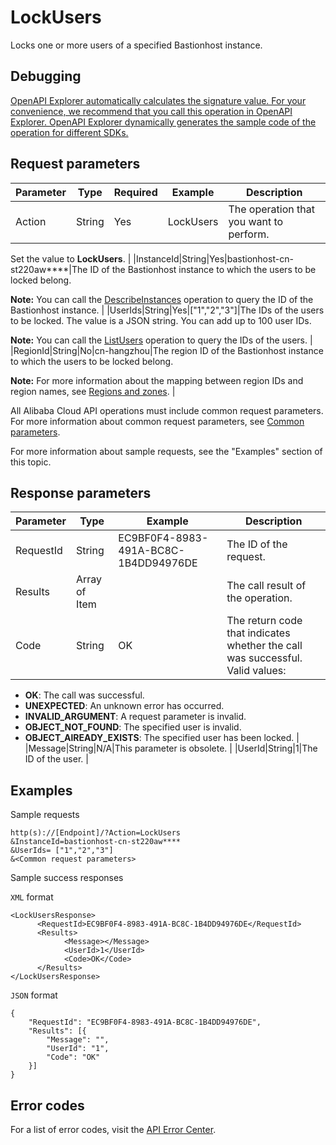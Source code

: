 # LockUsers

Locks one or more users of a specified Bastionhost instance.

## Debugging

[OpenAPI Explorer automatically calculates the signature value. For your convenience, we recommend that you call this operation in OpenAPI Explorer. OpenAPI Explorer dynamically generates the sample code of the operation for different SDKs.](https://api.aliyun.com/#product=Yundun-bastionhost&api=LockUsers&type=RPC&version=2019-12-09)

## Request parameters

|Parameter|Type|Required|Example|Description|
|---------|----|--------|-------|-----------|
|Action|String|Yes|LockUsers|The operation that you want to perform.

 Set the value to **LockUsers**. |
|InstanceId|String|Yes|bastionhost-cn-st220aw\*\*\*\*|The ID of the Bastionhost instance to which the users to be locked belong.

 **Note:** You can call the [DescribeInstances](~~153281~~) operation to query the ID of the Bastionhost instance. |
|UserIds|String|Yes|\["1","2","3"\]|The IDs of the users to be locked. The value is a JSON string. You can add up to 100 user IDs.

 **Note:** You can call the [ListUsers](~~204522~~) operation to query the IDs of the users. |
|RegionId|String|No|cn-hangzhou|The region ID of the Bastionhost instance to which the users to be locked belong.

 **Note:** For more information about the mapping between region IDs and region names, see [Regions and zones](~~40654~~). |

All Alibaba Cloud API operations must include common request parameters. For more information about common request parameters, see [Common parameters](~~148139~~).

For more information about sample requests, see the "Examples" section of this topic.

## Response parameters

|Parameter|Type|Example|Description|
|---------|----|-------|-----------|
|RequestId|String|EC9BF0F4-8983-491A-BC8C-1B4DD94976DE|The ID of the request. |
|Results|Array of Item| |The call result of the operation. |
|Code|String|OK|The return code that indicates whether the call was successful. Valid values:

 -   **OK**: The call was successful.
-   **UNEXPECTED**: An unknown error has occurred.
-   **INVALID\_ARGUMENT**: A request parameter is invalid.
-   **OBJECT\_NOT\_FOUND**: The specified user is invalid.
-   **OBJECT\_AlREADY\_EXISTS**: The specified user has been locked. |
|Message|String|N/A|This parameter is obsolete. |
|UserId|String|1|The ID of the user. |

## Examples

Sample requests

```
http(s)://[Endpoint]/?Action=LockUsers
&InstanceId=bastionhost-cn-st220aw****
&UserIds= ["1","2","3"]
&<Common request parameters>
```

Sample success responses

`XML` format

```
<LockUsersResponse>
      <RequestId>EC9BF0F4-8983-491A-BC8C-1B4DD94976DE</RequestId>
      <Results>
            <Message></Message>
            <UserId>1</UserId>
            <Code>OK</Code>
      </Results>
</LockUsersResponse>
```

`JSON` format

```
{
	"RequestId": "EC9BF0F4-8983-491A-BC8C-1B4DD94976DE",
	"Results": [{
		"Message": "",
		"UserId": "1",
		"Code": "OK"
	}]
}
```

## Error codes

For a list of error codes, visit the [API Error Center](https://error-center.alibabacloud.com/status/product/Yundun-bastionhost).

